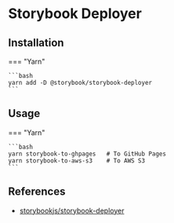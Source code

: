 # Storybook Deployer

## Installation

=== "Yarn"

    ```bash
    yarn add -D @storybook/storybook-deployer
    ```

## Usage

=== "Yarn"

    ```bash
    yarn storybook-to-ghpages   # To GitHub Pages
    yarn storybook-to-aws-s3    # To AWS S3
    ```

## References

-   [storybookjs/storybook-deployer](https://github.com/storybookjs/storybook-deployer)
